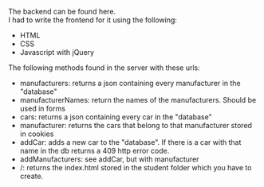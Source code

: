 The backend can be found here.</br>
I had to write the frontend for it using the following:
- HTML
- CSS
- Javascript with jQuery

The following methods found in the server with these urls:
- manufacturers: returns a json containing every manufacturer in the "database"
- manufacturerNames: return the names of the manufacturers. Should be used in forms
- cars: returns a json containing every car in the "database"
- manufacturer: returns the cars that belong to that manufacturer stored in cookies
- addCar: adds a new car to the "database". If there is a car with that name in the db returns a 409 http error code.
- addManufacturers: see addCar, but with manufacturer
- /: returns the index.html stored in the student folder which you have to create.
